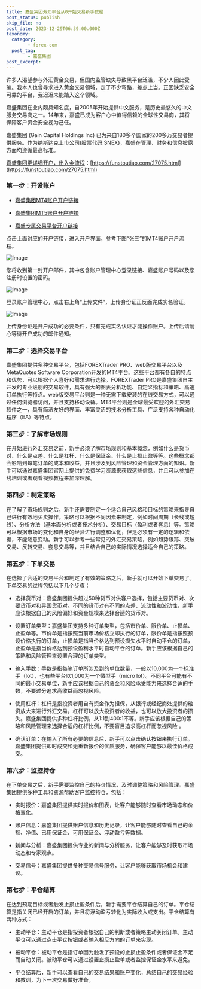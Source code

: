 ```yaml
---
title: 嘉盛集团外汇平台从0开始交易新手教程
post_status: publish
skip_file: no
post_date: 2023-12-29T06:39:00.000Z
taxonomy:
  category:
        - forex-com
  post_tag:
        - 嘉盛集团
post_excerpt: 
---
```

许多人渴望参与外汇黄金交易，但国内监管缺失导致黑平台泛滥，不少人因此受骗。我本人也曾寻求进入黄金交易领域，走了不少弯路，差点上当。正因缺乏安全可靠的平台，我迟迟未能踏入这个领域。

嘉盛集团在业内颇具知名度，自2005年开始提供中文服务，是历史最悠久的中文服务交易商之一。14年来，嘉盛已成为客户心中值得信赖的全球性交易商，其将保障客户资金安全视为己任。

嘉盛集团 (Gain Capital Holdings Inc) 已为来自180多个国家的200多万交易者提供服务。作为纳斯达克上市公司(股票代码:SNEX)，嘉盛在管理、财务和信息披露方面均遵循最高标准。

[嘉盛集团更详细开户，出入金流程](https://funstoutiao.com/27075.html)：[https://funstoutiao.com/27075.html](https://funstoutiao.com/27075.html)

### 第一步：开设账户

* [嘉盛集团MT4账户开户链接](https://s.ssgg.net/jsmt4)

* [嘉盛集团MT5账户开户链接](https://s.ssgg.net/jsmt5)

* [嘉盛专属交易平台开户链接](https://s.ssgg.net/js)

点击上面对应的开户链接，进入开户界面，参考下图“张三”的MT4账户开户流程。

![Image](https://prod-files-secure.s3.us-west-2.amazonaws.com/39ed1227-6d7d-4570-be36-9ccd4a2c4241/7a167aea-686b-400d-af59-4e18eb607a40/640.png?X-Amz-Algorithm=AWS4-HMAC-SHA256&X-Amz-Content-Sha256=UNSIGNED-PAYLOAD&X-Amz-Credential=ASIAZI2LB466QBCAWISZ%2F20250709%2Fus-west-2%2Fs3%2Faws4_request&X-Amz-Date=20250709T101307Z&X-Amz-Expires=3600&X-Amz-Security-Token=IQoJb3JpZ2luX2VjEJr%2F%2F%2F%2F%2F%2F%2F%2F%2F%2FwEaCXVzLXdlc3QtMiJIMEYCIQCTiLqVL6KqzdGJKKMYLxubmoI2%2Fglc47OiKenJNWo7XgIhAPeCoN1IVWP3Od0s4O2PbDiizZz4vc%2BeKjWb1T3DiF1KKogECKP%2F%2F%2F%2F%2F%2F%2F%2F%2F%2FwEQABoMNjM3NDIzMTgzODA1IgzJpjhwjYRpROS%2B1uMq3APTM86YrIi2Fe26QbFr8ISwzBPfpoGr2oYQkaBeysONP6B0lLIG6g9Cxm6Wtlw6Kp7rh7pOTQZclLWYynqj7V30bLQZGagt1p2ShP0sHCSfqc4XMKc3dhMQ7xr0aUkMQMUebg8bvxNwtU0t5gU7j4WElmPdnRQYEy0bb2GqObXNjSLosZbr9vjqD47YRiGfwLR2svl2GXqXkOUlU3SEFBWDqlHmXPan3aSeFV4CtGdXI7PHbAm4AJE1ezVeLWnEX5Qwx2KUgD2%2BplxG6EPz65JNpn9Mqmd6uOU5aU0LdFCdIpHHmbG2%2BG0FsKzH5B6wRAqlUdRfq9qUjWG2pTu0uPMfSTTDDXVCcGCuFR74qQ9wll3HLk4xJIq%2BMspwso6BsOL9GWmSgbNXjPgQiZc8T7astlnitIJIWvsRm%2F4l9bgiQ7%2BHGZlLYDl84dPHY687DErlvLIMir%2FIST%2FDi4cHWdjDhwbAOjSq%2B3w%2FEuQVHPLM%2Fl1jcseWDVa45X9gViUw7NNEaMjeXk3KV8bs2osl1W6wLvC8rtSLLAUMbvHacIMpvHKcEyqqEbHI3aEYMzc8IWaEkLtI%2F0F7EZrJ%2FDhNL6bZPLaZWTvJOSoXJUWS63AKcefS0sW7gXCLyapQozCh8LjDBjqkASJOzqVlptgyBfoZtKVgAQ0D8%2Bo43EdzRiaPePZDNR%2Bi4jNbDkYN5aF7sODWLTXu3Y4RupdQfXerI92vU%2FVmtobVNOWSYGtXltX7kjxPse7EkwFIs9BPOdNVRxH9H59QduharKA4siGRAZvCS1Udb%2FPJhtgoqI5c4oU566xbUQiHwGcBi%2FYjpzixc%2FguwQbp9qG9mhP1YqaywWBi6cx9jnad2kBh&X-Amz-Signature=0e07229a3d2a5e44cec5a83582a5e3be98744c560fac190bf6be0c238167aafd&X-Amz-SignedHeaders=host&x-amz-checksum-mode=ENABLED&x-id=GetObject)

您将收到第一封开户邮件，其中包含账户管理中心登录链接、嘉盛账户号码以及您注册时设置的密码。

![Image](https://prod-files-secure.s3.us-west-2.amazonaws.com/39ed1227-6d7d-4570-be36-9ccd4a2c4241/eaa1c6b3-2877-4284-a0e1-530e222c27fb/image.png?X-Amz-Algorithm=AWS4-HMAC-SHA256&X-Amz-Content-Sha256=UNSIGNED-PAYLOAD&X-Amz-Credential=ASIAZI2LB466QBCAWISZ%2F20250709%2Fus-west-2%2Fs3%2Faws4_request&X-Amz-Date=20250709T101307Z&X-Amz-Expires=3600&X-Amz-Security-Token=IQoJb3JpZ2luX2VjEJr%2F%2F%2F%2F%2F%2F%2F%2F%2F%2FwEaCXVzLXdlc3QtMiJIMEYCIQCTiLqVL6KqzdGJKKMYLxubmoI2%2Fglc47OiKenJNWo7XgIhAPeCoN1IVWP3Od0s4O2PbDiizZz4vc%2BeKjWb1T3DiF1KKogECKP%2F%2F%2F%2F%2F%2F%2F%2F%2F%2FwEQABoMNjM3NDIzMTgzODA1IgzJpjhwjYRpROS%2B1uMq3APTM86YrIi2Fe26QbFr8ISwzBPfpoGr2oYQkaBeysONP6B0lLIG6g9Cxm6Wtlw6Kp7rh7pOTQZclLWYynqj7V30bLQZGagt1p2ShP0sHCSfqc4XMKc3dhMQ7xr0aUkMQMUebg8bvxNwtU0t5gU7j4WElmPdnRQYEy0bb2GqObXNjSLosZbr9vjqD47YRiGfwLR2svl2GXqXkOUlU3SEFBWDqlHmXPan3aSeFV4CtGdXI7PHbAm4AJE1ezVeLWnEX5Qwx2KUgD2%2BplxG6EPz65JNpn9Mqmd6uOU5aU0LdFCdIpHHmbG2%2BG0FsKzH5B6wRAqlUdRfq9qUjWG2pTu0uPMfSTTDDXVCcGCuFR74qQ9wll3HLk4xJIq%2BMspwso6BsOL9GWmSgbNXjPgQiZc8T7astlnitIJIWvsRm%2F4l9bgiQ7%2BHGZlLYDl84dPHY687DErlvLIMir%2FIST%2FDi4cHWdjDhwbAOjSq%2B3w%2FEuQVHPLM%2Fl1jcseWDVa45X9gViUw7NNEaMjeXk3KV8bs2osl1W6wLvC8rtSLLAUMbvHacIMpvHKcEyqqEbHI3aEYMzc8IWaEkLtI%2F0F7EZrJ%2FDhNL6bZPLaZWTvJOSoXJUWS63AKcefS0sW7gXCLyapQozCh8LjDBjqkASJOzqVlptgyBfoZtKVgAQ0D8%2Bo43EdzRiaPePZDNR%2Bi4jNbDkYN5aF7sODWLTXu3Y4RupdQfXerI92vU%2FVmtobVNOWSYGtXltX7kjxPse7EkwFIs9BPOdNVRxH9H59QduharKA4siGRAZvCS1Udb%2FPJhtgoqI5c4oU566xbUQiHwGcBi%2FYjpzixc%2FguwQbp9qG9mhP1YqaywWBi6cx9jnad2kBh&X-Amz-Signature=3cfad7a1b5b00b3223146c97a8357aedd8ec6c3d57d7c071e5050c6f24138d57&X-Amz-SignedHeaders=host&x-amz-checksum-mode=ENABLED&x-id=GetObject)

登录账户管理中心，点击右上角“上传文件”，上传身份证正反面完成实名验证。

![Image](https://prod-files-secure.s3.us-west-2.amazonaws.com/39ed1227-6d7d-4570-be36-9ccd4a2c4241/54090639-09fc-46b4-a135-e0289f707147/image.png?X-Amz-Algorithm=AWS4-HMAC-SHA256&X-Amz-Content-Sha256=UNSIGNED-PAYLOAD&X-Amz-Credential=ASIAZI2LB466QBCAWISZ%2F20250709%2Fus-west-2%2Fs3%2Faws4_request&X-Amz-Date=20250709T101307Z&X-Amz-Expires=3600&X-Amz-Security-Token=IQoJb3JpZ2luX2VjEJr%2F%2F%2F%2F%2F%2F%2F%2F%2F%2FwEaCXVzLXdlc3QtMiJIMEYCIQCTiLqVL6KqzdGJKKMYLxubmoI2%2Fglc47OiKenJNWo7XgIhAPeCoN1IVWP3Od0s4O2PbDiizZz4vc%2BeKjWb1T3DiF1KKogECKP%2F%2F%2F%2F%2F%2F%2F%2F%2F%2FwEQABoMNjM3NDIzMTgzODA1IgzJpjhwjYRpROS%2B1uMq3APTM86YrIi2Fe26QbFr8ISwzBPfpoGr2oYQkaBeysONP6B0lLIG6g9Cxm6Wtlw6Kp7rh7pOTQZclLWYynqj7V30bLQZGagt1p2ShP0sHCSfqc4XMKc3dhMQ7xr0aUkMQMUebg8bvxNwtU0t5gU7j4WElmPdnRQYEy0bb2GqObXNjSLosZbr9vjqD47YRiGfwLR2svl2GXqXkOUlU3SEFBWDqlHmXPan3aSeFV4CtGdXI7PHbAm4AJE1ezVeLWnEX5Qwx2KUgD2%2BplxG6EPz65JNpn9Mqmd6uOU5aU0LdFCdIpHHmbG2%2BG0FsKzH5B6wRAqlUdRfq9qUjWG2pTu0uPMfSTTDDXVCcGCuFR74qQ9wll3HLk4xJIq%2BMspwso6BsOL9GWmSgbNXjPgQiZc8T7astlnitIJIWvsRm%2F4l9bgiQ7%2BHGZlLYDl84dPHY687DErlvLIMir%2FIST%2FDi4cHWdjDhwbAOjSq%2B3w%2FEuQVHPLM%2Fl1jcseWDVa45X9gViUw7NNEaMjeXk3KV8bs2osl1W6wLvC8rtSLLAUMbvHacIMpvHKcEyqqEbHI3aEYMzc8IWaEkLtI%2F0F7EZrJ%2FDhNL6bZPLaZWTvJOSoXJUWS63AKcefS0sW7gXCLyapQozCh8LjDBjqkASJOzqVlptgyBfoZtKVgAQ0D8%2Bo43EdzRiaPePZDNR%2Bi4jNbDkYN5aF7sODWLTXu3Y4RupdQfXerI92vU%2FVmtobVNOWSYGtXltX7kjxPse7EkwFIs9BPOdNVRxH9H59QduharKA4siGRAZvCS1Udb%2FPJhtgoqI5c4oU566xbUQiHwGcBi%2FYjpzixc%2FguwQbp9qG9mhP1YqaywWBi6cx9jnad2kBh&X-Amz-Signature=8d09aedbe40cbd6051d5c764ca665f816cea4408075e94c0502489c5383e48d8&X-Amz-SignedHeaders=host&x-amz-checksum-mode=ENABLED&x-id=GetObject)

上传身份证是开户成功的必要条件，只有完成实名认证才能操作账户。上传后请耐心等待开户成功的邮件通知。

### 第二步：选择交易平台

嘉盛集团提供多种交易平台，包括FOREXTrader PRO、web版交易平台以及MetaQuotes Software Corporation开发的MT4平台。这些平台都有各自的特点和优势，可以根据个人喜好和需求进行选择。FOREXTrader PRO是嘉盛集团自主开发的专业级别的交易软件，具有强大的图表分析功能、自定义指标和策略、高速订单执行等特点。web版交易平台则是一种无需下载安装的在线交易方式，可以通过任何浏览器访问，并且支持移动设备。MT4平台则是全球最受欢迎的外汇交易软件之一，具有简洁友好的界面、丰富灵活的技术分析工具、广泛支持各种自动化程序（EA）等特点。

### 第三步：了解市场规则

在开始进行外汇交易之前，新手必须了解市场规则和基本概念，例如什么是货币对、什么是点差、什么是杠杆、什么是保证金、什么是止损止盈等等。这些概念都会影响到每笔订单的成本和收益，并且涉及到风险管理和资金管理方面的知识。新手可以通过嘉盛集团官网上提供的免费学习资源来获取这些信息，并且可以参加在线培训或者观看视频教程来加深理解。

### 第四步：制定策略

在了解了市场规则之后，新手还需要制定一个适合自己风格和目标的策略来指导自己进行有效地买卖操作。策略可以根据不同因素来制定，例如时间周期（长线或短线）、分析方法（基本面分析或者技术分析）、交易目标（盈利或者套息）等。策略可以根据市场的变化和自身的经验进行调整和优化，但是必须有一定的逻辑和依据，不能随意变动。新手可以参考一些常见的外汇交易策略，例如趋势跟踪、突破交易、反转交易、套息交易等，并且结合自己的实际情况选择适合自己的策略。

### 第五步：下单交易

在选择了合适的交易平台和制定了有效的策略之后，新手就可以开始下单交易了。下单交易的过程包括以下几个步骤：

* 选择货币对：嘉盛集团提供超过50种货币对供客户选择，包括主要货币对、次要货币对和异国货币对。不同的货币对有不同的点差、流动性和波动性，新手应该根据自己的风险偏好和资金规模来选择合适的货币对。

* 设置订单类型：嘉盛集团支持多种订单类型，包括市价单、限价单、止损单、止盈单等。市价单是指按照当前市场价格立即执行的订单，限价单是指按照预设价格执行的订单，止损单是指当价格达到预设损失水平时自动平仓的订单，止盈单是指当价格达到预设盈利水平时自动平仓的订单。新手应该根据自己的策略和风险管理来设置合理的订单类型。

* 输入手数：手数是指每笔订单所涉及到的单位数量，一般以10,000为一个标准手（lot），也有些平台以1,000为一个微型手（micro lot）。不同平台可能有不同的最小交易单位，新手应该根据自己的资金和风险承受能力来选择合适的手数，不要过分追求高收益而忽视风险。

* 使用杠杆：杠杆是指投资者用自有资金作为担保，从银行或经纪商处提供的融资放大来进行外汇交易。杠杆可以放大投资者的收益，也可以放大投资者的损失。嘉盛集团提供多种杠杆比例，从1:1到400:1不等。新手应该根据自己的策略和风险管理来选择合适的杠杆比例，不要盲目追求高杠杆而忽视风险 。

* 确认订单：在输入了所有必要的信息后，新手可以点击确认按钮来执行订单。嘉盛集团提供即时成交和无重新报价的优质服务，确保客户能够以最佳价格成交。

### 第六步：监控持仓

在下单交易之后，新手需要监控自己的持仓情况，及时调整策略和风险管理。嘉盛集团提供多种工具和资源帮助客户监控持仓，包括：

* 实时报价：嘉盛集团提供实时报价和图表，让客户能够随时查看市场动态和价格变化。

* 账户信息：嘉盛集团提供账户信息和历史记录，让客户能够随时查看自己的余额、净值、已用保证金、可用保证金、浮动盈亏等数据。

* 新闻与分析：嘉盛集团提供专业的新闻与分析服务，让客户能够及时获取市场动态和专家观点。

* 交易信号：嘉盛集团提供多种交易信号服务，让客户能够获取市场机会和建议。

### 第七步：平仓结算

在达到预期目标或者触发止损止盈条件后，新手需要平仓结算自己的订单。平仓结算是指关闭已经开启的订单，并且将浮动盈亏转化为实际收入或支出。平仓结算有两种方式：

* 主动平仓：主动平仓是指投资者根据自己的判断或者策略主动关闭订单。主动平仓可以通过点击平仓按钮或者输入相反方向的订单来实现。

* 被动平仓：被动平仓是指订单因为触发了预设的止损止盈条件或者保证金不足而自动关闭。被动平仓可以通过设置止损止盈单或者监控保证金水平来避免。

* 平仓结算后，新手可以查看自己的交易结果和账户变化，总结自己的交易经验和教训，为下一次交易做好准备。